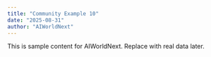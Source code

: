```yaml
---
title: "Community Example 10"
date: "2025-08-31"
author: "AIWorldNext"
---
```

This is sample content for AIWorldNext. Replace with real data later.
